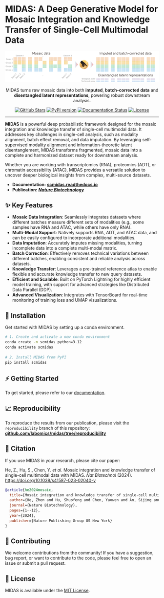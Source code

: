 # MIDAS: A Deep Generative Model for Mosaic Integration and Knowledge Transfer of Single-Cell Multimodal Data

<div align="center">
  <img src="docs/source/_static/img/midas_logo_vertical.png" alt="MIDAS Logo" width="900px">
</div>

<p align="center">
  MIDAS turns raw mosaic data into both <strong>imputed</strong>, <strong>batch-corrected data</strong> and <strong>disentangled latent representations</strong>, powering robust downstream analysis.
</p>

<p align="center">
  <a href="https://github.com/labomics/midas/stargazers"><img src="https://img.shields.io/github/stars/labomics/midas?style=social" alt="GitHub Stars"></a>
  <a href="https://pypi.org/project/scmidas/"><img src="https://img.shields.io/pypi/v/scmidas" alt="PyPI version"></a>
  <a href="https://scmidas.readthedocs.io/en/latest/"><img src="https://img.shields.io/readthedocs/scmidas" alt="Documentation Status"></a>
  <a href="https://github.com/labomics/midas/LICENSE"><img src="https://img.shields.io/github/license/labomics/midas?v=1" alt="License"></a>
</p>

---

**MIDAS** is a powerful deep probabilistic framework designed for the mosaic integration and knowledge transfer of single-cell multimodal data. It addresses key challenges in single-cell analysis, such as modality alignment, batch effect removal, and data imputation. By leveraging self-supervised modality alignment and information-theoretic latent disentanglement, MIDAS transforms fragmented, mosaic data into a complete and harmonized dataset ready for downstream analysis.

Whether you are working with transcriptomics (RNA), proteomics (ADT), or chromatin accessibility (ATAC), MIDAS provides a versatile solution to uncover deeper biological insights from complex, multi-source datasets.

- **Documentation:** [**scmidas.readthedocs.io**](https://scmidas.readthedocs.io/en/latest/)
- **Publication:** [***Nature Biotechnology***](https://www.nature.com/articles/s41587-023-02040-y)

## ✨ Key Features

*   **Mosaic Data Integration**: Seamlessly integrates datasets where different batches measure different sets of modalities (e.g., some samples have RNA and ATAC, while others have only RNA).
*   **Multi-Modal Support**: Natively supports RNA, ADT, and ATAC data, and can be easily configured to incorporate additional modalities.
*   **Data Imputation**: Accurately imputes missing modalities, turning incomplete data into a complete multi-modal matrix.
*   **Batch Correction**: Effectively removes technical variations between different batches, enabling consistent and reliable analysis across datasets.
*   **Knowledge Transfer**: Leverages a pre-trained reference atlas to enable flexible and accurate knowledge transfer to new query datasets.
*   **Efficient and Scalable**: Built on PyTorch Lightning for highly efficient model training, with support for advanced strategies like Distributed Data Parallel (DDP).
*   **Advanced Visualization**: Integrates with TensorBoard for real-time monitoring of training loss and UMAP visualizations.

## 🚀 Installation

Get started with MIDAS by setting up a conda environment.

```bash
# 1. Create and activate a new conda environment
conda create -n scmidas python=3.12
conda activate scmidas

# 2. Install MIDAS from PyPI
pip install scmidas
```

## ⚡ Getting Started

To get started, please refer to our [documentation](https://scmidas.readthedocs.io/en/latest/).

## 📈 Reproducibility

To reproduce the results from our publication, please visit the `reproducibility` branch of this repository:
[**github.com/labomics/midas/tree/reproducibility**](https://github.com/labomics/midas/tree/reproducibility/)

## 📜 Citation

If you use MIDAS in your research, please cite our paper:

He, Z., Hu, S., Chen, Y. *et al*. Mosaic integration and knowledge transfer of single-cell multimodal data with MIDAS. *Nat Biotechnol* (2024). https://doi.org/10.1038/s41587-023-02040-y

```bibtex
@article{he2024mosaic,
  title={Mosaic integration and knowledge transfer of single-cell multimodal data with MIDAS},
  author={He, Zhen and Hu, Shuofeng and Chen, Yaowen and An, Sijing and Zhou, Jiahao and Liu, Runyan and Shi, Junfeng and Wang, Jing and Dong, Guohua and Shi, Jinhui and others},
  journal={Nature Biotechnology},
  pages={1--12},
  year={2024},
  publisher={Nature Publishing Group US New York}
}
```

## 🙌 Contributing

We welcome contributions from the community! If you have a suggestion, bug report, or want to contribute to the code, please feel free to open an issue or submit a pull request.

## 📝 License

MIDAS is available under the [MIT License](https://github.com/labomics/midas/blob/main/LICENSE).
